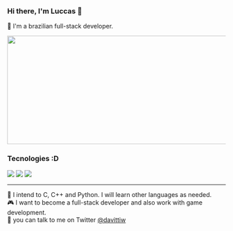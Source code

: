 ### Hi there, I'm Luccas 👋

👾 I'm a brazilian full-stack developer.

<img src="https://i.pinimg.com/originals/ad/fc/cd/adfccd6a72515359c1c283f912b67616.gif" width="600" height="250">
 
 ### Tecnologies :D
<img src="https://img.shields.io/badge/HTML-3455EB?style=for-the-badge&logo=html5&logoColor=white"> <img src="https://img.shields.io/badge/JavaScript-2F50D4?style=for-the-badge&logo=javascript&logoColor=white">
 <img src="https://img.shields.io/badge/CSS-4236F6?&style=for-the-badge&logo=css3&logoColor=white">
 <hr>

📄 I intend to C, C++ and Python. I will learn other languages as needed.  
🎮 I want to become a full-stack developer and also work with game development.  
💬 you can talk to me on Twitter <a href="https://twitter.com/davittiw" target="_blank">@davittiw</a>
